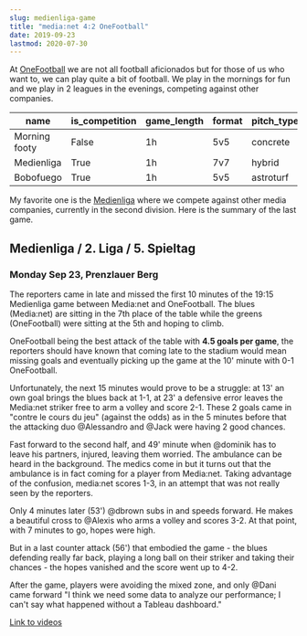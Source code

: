 ```yaml
---
slug: medienliga-game
title: "media:net 4:2 OneFootball"
date: 2019-09-23
lastmod: 2020-07-30
---
```


At [OneFootball](https://company.onefootball.com/) we are not all football aficionados but for those of us who want to, we can play quite a bit of football.
We play in the mornings for fun and we play in 2 leagues in the evenings, competing against other companies.

| name          | is_competition | game_length | format | pitch_type | location | can_use_walls |
|---------------|----------------|-------------|--------|------------|----------|---------------|
| Morning footy | False          | 1h          | 5v5    | concrete   | outdoors | False         |
| Medienliga    | True           | 1h          | 7v7    | hybrid     | outdoors | False         |
| Bobofuego     | True           | 1h          | 5v5    | astroturf  | indoors  | True          |

My favorite one is the [Medienliga](http://www.medienkicker.org/) where we compete against other media companies, currently in the second division. Here is the summary of the last game.

## Medienliga / 2. Liga / 5. Spieltag

### Monday Sep 23, Prenzlauer Berg

The reporters came in late and missed the first 10 minutes of the 19:15 Medienliga game between Media:net and OneFootball. The blues (Media:net) are sitting in the 7th place of the table while the greens (OneFootball) were sitting at the 5th and hoping to climb.

OneFootball being the best attack of the table with **4.5 goals per game**, the reporters should have known that coming late to the stadium would mean missing goals and eventually picking up the game at the 10' minute with 0-1 OneFootball.

Unfortunately, the next 15 minutes would prove to be a struggle: at 13' an own goal brings the blues back at 1-1, at 23' a defensive error leaves the Media:net striker free to arm a volley and score 2-1. These 2 goals came in  "contre le cours du jeu" (against the odds) as in the 5 minutes before that the attacking duo @Alessandro and @Jack were having 2 good chances.

Fast forward to the second half, and 49' minute when @dominik has to leave his partners, injured, leaving them worried. The ambulance can be heard in the background. The medics come in but it turns out that the ambulance is in fact coming for a player from Media:net. Taking advantage of the confusion, media:net scores 1-3, in an attempt that was not really seen by the reporters.

Only 4 minutes later (53') @dbrown subs in and speeds forward. He makes a beautiful cross to @Alexis who arms a volley and scores 3-2. At that point, with 7 minutes to go, hopes were high.

But in a last counter attack (56') that embodied the game - the blues defending really far back, playing a long ball on their striker and taking their chances - the hopes vanished and the score went up to 4-2.

After the game, players were avoiding the mixed zone, and only @Dani came forward "I think we need some data to analyze our performance; I can't say what happened without a Tableau dashboard."

[Link to videos](https://photos.app.goo.gl/bCeMCVYia3Ea9nUM6)
